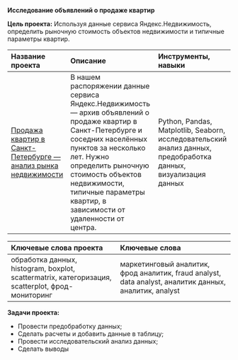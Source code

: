 **Исследование объявлений о продаже квартир**

**Цель проекта:** Используя данные сервиса Яндекс.Недвижимость, определить рыночную стоимость объектов недвижимости и типичные параметры квартир.

|Название проекта |Описание|Инструменты, навыки|
|:----------------|:-------|:-------------------|
|[Продажа квартир в Санкт-Петербурге — анализ рынка недвижимости](https://github.com/Yulia-Kalenova/Portfolio_Yandex_DA/blob/main/DA_Real_estate_Spb/YP_DA_real_estate_Spb.ipynb)|В нашем распоряжении данные сервиса Яндекс.Недвижимость — архив объявлений о продаже квартир в Санкт-Петербурге и соседних населённых пунктов за несколько лет. Нужно определить рыночную стоимость объектов недвижимости, типичные параметры квартир, в зависимости от удаленности от центра.|Python, Pandas, Matplotlib, Seaborn,  исследовательский анализ данных, предобработка данных, визуализация данных|


|Ключевые слова проекта | Ключевые слова|
|:----------------------|:--------------|
|обработка данных, histogram, boxplot, scattermatrix, категоризация, scatterplot,  фрод-мониторинг| маркетинговый аналитик, фрод аналитик, fraud analyst, data analyst, аналитик данных, аналитик, analyst|


**Задачи проекта:**
- Провести предобработку данных;
- Сделать расчеты и добавить данные в таблицу;
- Провести исследовательский анализ данных;
- Сделать выводы
